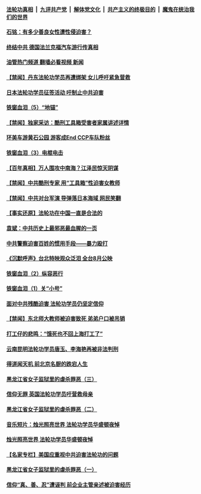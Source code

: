 ####  [法轮功真相](../../../../basic/blob/master/README.md?t=08222001) &nbsp;|&nbsp; [九评共产党](../../../../9ping.md/blob/master/README.md?t=08222001) &nbsp;|&nbsp; [解体党文化](../../../../jtdwh.md/blob/master/README.md?t=08222001)  &nbsp;|&nbsp; [共产主义的终极目的](../../../../gczydzjmd.md/blob/master/README.md?t=08222001) &nbsp;|&nbsp; [魔鬼在统治我们的世界](../../../../mgztzwmdsj.md/blob/master/README.md?t=08222001) 

#### [石铭：有多少善良女性遭性侵迫害？](../pages/prog424/a103507672.md?t=08222001) 

#### [终结中共 德国法兰克福汽车游行传真相](../pages/prog424/a103504683.md?t=08222001) 

#### [油管热门频道 翻墙必看视频 新闻](http://45.76.130.85:81/youtube.html?08222001)

#### [【禁闻】丹东法轮功学员再遭绑架 女儿呼吁紧急营救](../pages/prog424/a103503620.md?t=08222001) 

#### [日本法轮功学员征签活动 吁制止中共迫害](../pages/prog424/a103503445.md?t=08222001) 

#### [铁窗血泪（5）“地锚”](../pages/prog424/a103502399.md?t=08222001) 

#### [【禁闻】独家采访：酷刑工具箱受害者家属讲述详情](../pages/prog424/a103502122.md?t=08222001) 

#### [环美车游黄石公园 游客成End CCP车队粉丝](../pages/prog424/a103499682.md?t=08222001) 

#### [铁窗血泪（3）电棍电击](../pages/prog424/a103499667.md?t=08222001) 

#### [【百年真相】万人围攻中南海？江泽民惊天阴谋](../pages/prog424/a103498319.md?t=08222001) 

#### [【禁闻】中共酷刑专家 用“工具箱”性迫害女教师](../pages/prog424/a103498367.md?t=08222001) 

#### [【禁闻】中共对台军演 导弹落日本海域 网民笑翻](../pages/prog424/a103495672.md?t=08222001) 

#### [【事实还原】法轮功在中国一直是合法的](../pages/prog424/a103494104.md?t=08222001) 

#### [袁斌：中共历史上最邪恶最血腥的一页](../pages/prog424/a103493872.md?t=08222001) 

#### [中共警察迫害百姓的惯用手段——暴力殴打](../pages/prog424/a103493800.md?t=08222001) 

#### [《沉默呼声》台北特映观众泛泪 全台8月公映](../pages/prog424/a103492627.md?t=08222001) 

#### [铁窗血泪（2）纵容恶行](../pages/prog424/a103491689.md?t=08222001) 

#### [铁窗血泪（1）关“小号”](../pages/prog424/a103491667.md?t=08222001) 

#### [面对中共残酷迫害 法轮功学员仍坚定信仰](../pages/prog424/a103489008.md?t=08222001) 

#### [【禁闻】东北师大教师被迫害致死 弟弟户口被吊销](../pages/prog424/a103487771.md?t=08222001) 

#### [打工仔的悲鸣：“饿死也不回上海打工了”](../pages/prog424/a103487230.md?t=08222001) 

#### [云南昆明法轮功学员唐玉、李海艳再被非法判刑](../pages/prog424/a103486767.md?t=08222001) 

#### [得道闻天机 前北京名厨的跌宕人生](../pages/prog424/a103486372.md?t=08222001) 

#### [黑龙江省女子监狱里的虐杀罪恶（三）](../pages/prog424/a103484969.md?t=08222001) 

#### [信仰无罪 英国法轮功学员吁营救母亲](../pages/prog424/a103485966.md?t=08222001) 

#### [黑龙江省女子监狱里的虐杀罪恶（二）](../pages/prog424/a103484957.md?t=08222001) 

#### [音乐短片：烛光照亮世界 法轮功学员华盛顿夜悼](../pages/prog424/a103485708.md?t=08222001) 

#### [烛光照亮世界 法轮功学员华盛顿夜悼](../pages/prog424/a103485570.md?t=08222001) 

#### [【名家专栏】美国应重视中共迫害法轮功的问题](../pages/prog424/a103485635.md?t=08222001) 

#### [黑龙江省女子监狱里的虐杀罪恶（一）](../pages/prog424/a103484949.md?t=08222001) 

#### [信仰“真、善、忍”遭诬判 前企业主管亲述被迫害经历](../pages/prog424/a103483908.md?t=08222001) 

<img src='http://gfw-breaker.win/goodnews/indexes/prog424.md' width='0px' height='0px'/>
